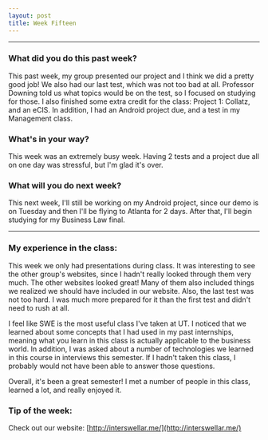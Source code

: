 ```yaml
---
layout: post
title: Week Fifteen
---
```


---

### What did you do this past week?
This past week, my group presented our project and I think we did a pretty good job! We also had our last test, which was not too bad at all. Professor Downing told us what topics would be on the test, so I focused on studying for those. I also finished some extra credit for the class: Project 1: Collatz, and an eCIS. In addition, I had an Android project due, and a test in my Management class. 

### What's in your way?
This week was an extremely busy week. Having 2 tests and a project due all on one day was stressful, but I'm glad it's over. 

### What will you do next week?
This next week, I'll still be working on my Android project, since our demo is on Tuesday and then I'll be flying to Atlanta for 2 days. After that, I'll begin studying for my Business Law final. 

---

### My experience in the class:
This week we only had presentations during class. It was interesting to see the other group's websites, since I hadn't really looked through them very much. The other websites looked great! Many of them also included things we realized we should have included in our website. Also, the last test was not too hard. I was much more prepared for it than the first test and didn't need to rush at all. 

I feel like SWE is the most useful class I've taken at UT. I noticed that we learned about some concepts that I had used in my past internships, meaning what you learn in this class is actually applicable to the business world. In addition, I was asked about a number of technologies we learned in this course in interviews this semester. If I hadn't taken this class, I probably would not have been able to answer those questions. 

Overall, it's been a great semester! I met a number of people in this class, learned a lot, and really enjoyed it. 

### Tip of the week:
Check out our website: [http://interswellar.me/](http://interswellar.me/)
